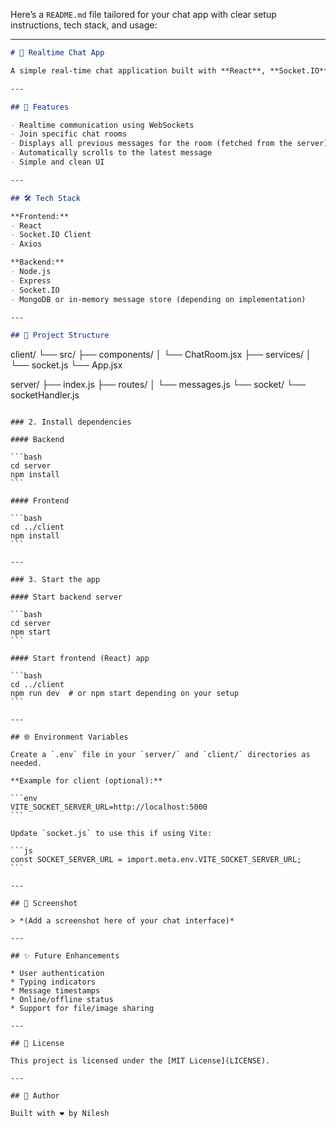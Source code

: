 Here’s a `README.md` file tailored for your chat app with clear setup instructions, tech stack, and usage:

---

```markdown
# 💬 Realtime Chat App

A simple real-time chat application built with **React**, **Socket.IO**, and **Node.js**. Users can join specific chat rooms and exchange messages instantly.

---

## 🚀 Features

- Realtime communication using WebSockets
- Join specific chat rooms
- Displays all previous messages for the room (fetched from the server)
- Automatically scrolls to the latest message
- Simple and clean UI

---

## 🛠️ Tech Stack

**Frontend:**
- React
- Socket.IO Client
- Axios

**Backend:**
- Node.js
- Express
- Socket.IO
- MongoDB or in-memory message store (depending on implementation)

---

## 📁 Project Structure

```

client/
└── src/
├── components/
│   └── ChatRoom.jsx
├── services/
│   └── socket.js
└── App.jsx

server/
├── index.js
├── routes/
│   └── messages.js
└── socket/
└── socketHandler.js

````

### 2. Install dependencies

#### Backend

```bash
cd server
npm install
```

#### Frontend

```bash
cd ../client
npm install
```

---

### 3. Start the app

#### Start backend server

```bash
cd server
npm start
```

#### Start frontend (React) app

```bash
cd ../client
npm run dev  # or npm start depending on your setup
```

---

## 🌐 Environment Variables

Create a `.env` file in your `server/` and `client/` directories as needed.

**Example for client (optional):**

```env
VITE_SOCKET_SERVER_URL=http://localhost:5000
```

Update `socket.js` to use this if using Vite:

```js
const SOCKET_SERVER_URL = import.meta.env.VITE_SOCKET_SERVER_URL;
```

---

## 📸 Screenshot

> *(Add a screenshot here of your chat interface)*

---

## ✨ Future Enhancements

* User authentication
* Typing indicators
* Message timestamps
* Online/offline status
* Support for file/image sharing

---

## 📄 License

This project is licensed under the [MIT License](LICENSE).

---

## 🙌 Author

Built with ❤️ by Nilesh

